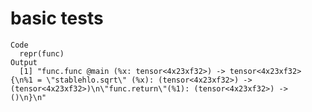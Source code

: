 # basic tests

    Code
      repr(func)
    Output
      [1] "func.func @main (%x: tensor<4x23xf32>) -> tensor<4x23xf32> {\n%1 = \"stablehlo.sqrt\" (%x): (tensor<4x23xf32>) -> (tensor<4x23xf32>)\n\"func.return\"(%1): (tensor<4x23xf32>) -> ()\n}\n"

